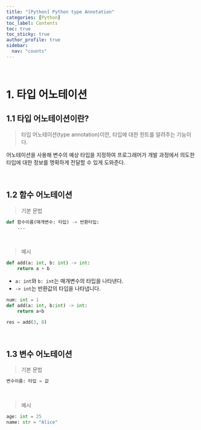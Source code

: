 ```yaml
---
title: "[Python] Python type Annotation"
categories: [Python]
toc_label: Contents
toc: true
toc_sticky: true
author_profile: true
sidebar:
  nav: "counts"
---
```


<br>

# 1. 타입 어노테이션

## 1.1 타입 어노테이션이란?

> 타입 어노테이션(type annotation)이란, 타입에 대한 힌트를 알려주는 기능이다.

어노테이션을 사용해 변수의 예상 타입을 지정하여 프로그래머가 개발 과정에서 의도한 타입에 대한 정보를 명확하게 전달할 수 있게 도와준다.

<br>

## 1.2 함수 어노테이션

> 기본 문법

```python
def 함수이름(매개변수: 타입) -> 반환타입:
    ...
```

<br>

> 예시

```python
def add(a: int, b: int) -> int:
    return a + b
```

- `a: int`와 `b: int`는 매개변수의 타입을 나타낸다.
- `-> int`는 반환값의 타입을 나타냅니다.

```python
num: int = 1
def add(a: int, b:int) -> int:
    return a+b

res = add(3, 8)
```

<br>

## 1.3 변수 어노테이션

> 기본 문법

```python
변수이름: 타입 = 값
```

<br>

> 예시

```python
age: int = 25
name: str = "Alice"
```

<br>
